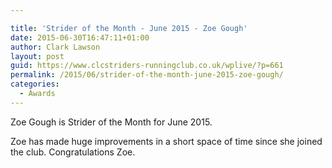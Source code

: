 ```yaml
---

title: 'Strider of the Month - June 2015 - Zoe Gough'
date: 2015-06-30T16:47:11+01:00
author: Clark Lawson
layout: post
guid: https://www.clcstriders-runningclub.co.uk/wplive/?p=661
permalink: /2015/06/strider-of-the-month-june-2015-zoe-gough/
categories:
  - Awards
---
```

Zoe Gough is Strider of the Month for June 2015.

Zoe has made huge improvements in a short space of time since she joined the club. Congratulations Zoe.